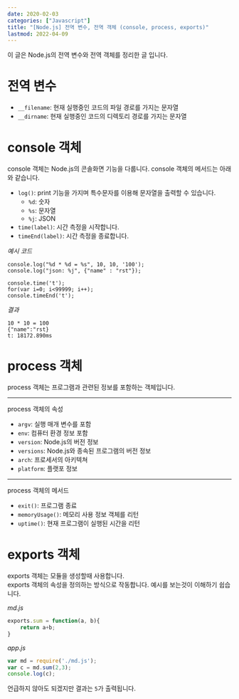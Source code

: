 ```yaml
---
date: 2020-02-03
categories: ["Javascript"]
title: "[Node.js] 전역 변수, 전역 객체 (console, process, exports)"
lastmod: 2022-04-09
---
```

이 글은 Node.js의 전역 변수와 전역 객체를
정리한 글 입니다.  

# 전역 변수  
- `__filename`: 현재 실행중인 코드의 파일 경로를 가지는 문자열  
- `__dirname`: 현재 실행중인 코드의 디렉토리 경로를 가지는 문자열  
  
# console 객체
console 객체는 Node.js의 콘솔화면 기능을 다룹니다. console 객체의 메서드는 아래와 같습니다. 
- `log()`: print 기능을 가지며 특수문자를 
이용해 문자열을 출력할 수 있습니다.
  - `%d`: 숫자
  - `%s`: 문자열
  - `%j`: JSON  
- `time(label)`: 시간 측정을 시작합니다.
- `timeEnd(label)`: 시간 측정을 종료합니다.  

*예시 코드*  
```
console.log("%d * %d = %s", 10, 10, '100');
console.log("json: %j", {"name" : "rst"});

console.time('t');
for(var i=0; i<99999; i++);
console.timeEnd('t');
```
*결과*
```
10 * 10 = 100
{"name":"rst}
t: 18172.890ms
```

# process 객체  
process 객체는 프로그램과 관련된 정보를 포함하는 객체입니다.  
- - -
process 객체의 속성
- `argv`: 실행 매개 변수를 포함
- `env`: 컴퓨터 환경 정보 포함
- `version`: Node.js의 버전 정보
- `versions`: Node.js와 종속된 프로그램의 버전 정보
- `arch`: 프로세서의 아키텍쳐
- `platform`: 플랫포 정보  

- - -
process 객체의 메서드  
- `exit()`: 프로그램 종료
- `memoryUsage()`: 메모리 사용 정보 객체를 리턴
- `uptime()`: 현재 프로그램이 실행된 시간을 리턴  
  
# exports 객체
exports 객체는 모듈을 생성할때 사용합니다.  
exports 객체의 속성을 정의하는 방식으로 작동합니다. 
예시를 보는것이 이해하기 쉽습니다.  
  
*md.js*
``` javascript
exports.sum = function(a, b){
    return a+b;
}
```  
  
*app.js*
``` javascript
var md = require('./md.js');
var c = md.sum(2,3);
console.log(c);
```
  
언급하지 않아도 되겠지만 결과는 `5`가 출력됩니다.